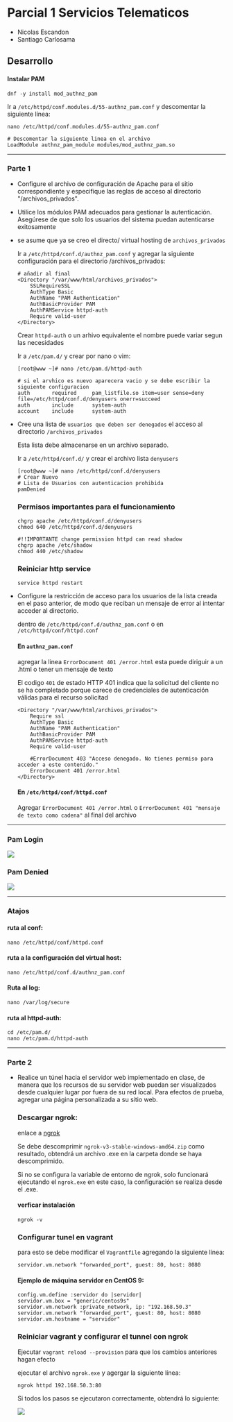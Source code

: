 
# Parcial 1 Servicios Telematicos

- Nicolas Escandon
- Santiago Carlosama



## Desarrollo
#### Instalar PAM

```
dnf -y install mod_authnz_pam
```
Ir a `/etc/httpd/conf.modules.d/55-authnz_pam.conf` y descomentar la siguiente línea:
```
nano /etc/httpd/conf.modules.d/55-authnz_pam.conf

# Descomentar la siguiente linea en el archivo
LoadModule authnz_pam_module modules/mod_authnz_pam.so

```
---
### Parte 1
 -  Configure el archivo de configuración de Apache para el sitio correspondiente y especifique las reglas de  acceso al directorio "/archivos_privados".
- Utilice los módulos PAM adecuados para gestionar la autenticación. Asegúrese de que solo los usuarios del sistema puedan autenticarse exitosamente
- se asume que ya se creo el directo/ virtual hosting de `archivos_privados`


    Ir a `/etc/httpd/conf.d/authnz_pam.conf` y agregar la siguiente configuración para el directorio /archivos_privados:

    ```
    # añadir al final
    <Directory "/var/www/html/archivos_privados">
        SSLRequireSSL
        AuthType Basic
        AuthName "PAM Authentication"
        AuthBasicProvider PAM
        AuthPAMService httpd-auth
        Require valid-user
    </Directory>
    ```
    Crear `httpd-auth` o un arhivo equivalente el nombre puede variar segun las necesidades

    Ir a `/etc/pam.d/` y crear por nano o vim:

    ```
    [root@www ~]# nano /etc/pam.d/httpd-auth

    # si el arvhico es nuevo aparecera vacio y se debe escribir la siguiente configuracion
    auth       required     pam_listfile.so item=user sense=deny file=/etc/httpd/conf.d/denyusers onerr=succeed
    auth       include      system-auth
    account    include      system-auth

    ```
-  Cree una lista de `usuarios que deben ser denegados` el acceso al directorio `/archivos_privados`

     Esta lista 
    debe almacenarse en un archivo separado.

    Ir a `/etc/httpd/conf.d/` y crear el archivo lista `denyusers`

    ```
    [root@www ~]# nano /etc/httpd/conf.d/denyusers
    # Crear Nuevo
    # Lista de Usuarios con autenticacion prohibida
    pamDenied
    ```

    ### Permisos importantes para el funcionamiento
    ```
    chgrp apache /etc/httpd/conf.d/denyusers
    chmod 640 /etc/httpd/conf.d/denyusers

    #!!IMPORTANTE change permission httpd can read shadow
    chgrp apache /etc/shadow
    chmod 440 /etc/shadow
    ```

    ### Reiniciar http service
    ```
    service httpd restart
    ```

- Configure la restricción de acceso para los usuarios de la lista creada en el paso anterior, de modo que  reciban un mensaje de error al intentar acceder al directorio.

    dentro de `/etc/httpd/conf.d/authnz_pam.conf` o en `/etc/httpd/conf/httpd.conf`

    #### En `authnz_pam.conf` 
    agregar la linea `ErrorDocument 401 /error.html` esta puede diriguir a un .html o tener un mensaje de texto
    
    El codigo `401` de estado HTTP 401 indica que la solicitud del cliente no se ha completado porque carece de credenciales de autenticación válidas para el recurso solicitad

    ```
    <Directory "/var/www/html/archivos_privados">
        Require ssl
        AuthType Basic
        AuthName "PAM Authentication"
        AuthBasicProvider PAM
        AuthPAMService httpd-auth
        Require valid-user

        #ErrorDocument 403 "Acceso denegado. No tienes permiso para acceder a este contenido."
        ErrorDocument 401 /error.html
    </Directory>

    ```

    #### En `/etc/httpd/conf/httpd.conf`
    Agregar `ErrorDocument 401 /error.html` o `ErrorDocument 401 "mensaje de texto como cadena"`  al final del archivo
---
### Pam Login
<p aling="center">
        <img src="Readme Images/pamLogin.gif/">     
</p>

### Pam Denied
<p aling="center">
        <img src="Readme Images/pamDenied.gif">     
</p>


---
### Atajos

#### ruta al conf:
```
nano /etc/httpd/conf/httpd.conf
```
#### ruta a la configuración del virtual host:
```
nano /etc/httpd/conf.d/authnz_pam.conf
```
#### Ruta al log:
```
nano /var/log/secure
```
#### ruta al httpd-auth:
```
cd /etc/pam.d/
nano /etc/pam.d/httpd-auth
```
---
### Parte 2

- Realice un túnel hacia el servidor web implementado en clase, de manera que los recursos de su servidor web puedan ser visualizados desde cualquier lugar por fuera de su red local. Para efectos de prueba, agregar una página personalizada a su sitio web.
    
    ### Descargar ngrok:
    enlace a [ngrok](https://ngrok.com/download)

    Se debe descomprimir  `ngrok-v3-stable-windows-amd64.zip`  como resultado, obtendrá un archivo .exe en la carpeta donde se haya descomprimido.
    
    Si no se configura la variable de entorno de ngrok, solo funcionará ejecutando el `ngrok.exe` en este caso, la configuración se realiza desde el .exe.

    #### verficar instalación

    ```
    ngrok -v
    ```

    ### Configurar tunel en vagrant

    para esto se debe modificar el `Vagrantfile` agregando la siguiente línea:
    ```
    servidor.vm.network "forwarded_port", guest: 80, host: 8080
    ```

    #### Ejemplo de máquina servidor en CentOS 9:
    ```
    config.vm.define :servidor do |servidor|
    servidor.vm.box = "generic/centos9s"
    servidor.vm.network :private_network, ip: "192.168.50.3"
    servidor.vm.network "forwarded_port", guest: 80, host: 8080
    servidor.vm.hostname = "servidor"
    ```
    ### Reiniciar vagrant y configurar el tunnel con ngrok
     Ejecutar `vagrant reload --provision` para que los cambios anteriores hagan efecto

     ejecutar el archivo `ngrok.exe` y agergar la siguiente línea:

     ```
     ngrok httpd 192.168.50.3:80
     ```

     Si todos los pasos se ejecutaron correctamente, obtendrá lo siguiente:

     <p aling="center">
        <img src="Readme Images/ngrok.png"/>     
     </p>
    



